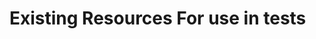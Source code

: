# Existing Resources For use in tests

<!-- Add an example where existing resources can be passed as variables for local testing (not for use with tests) -->
